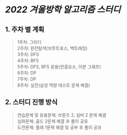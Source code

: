 # _2022 겨울방학 알고리즘 스터디_

## **1. 주차 별 계획**

>1주차: 그리디\
>2주차: 완전탐색(브루트포스, 백트래킹)\
>3주차: DFS\
>4주차: BFS\
>5주차: DFS, BFS 응용(연결요소, 이분 그래프)\
>6주차: DP\
>7주차: DP\
>8주차: 실전(삼성 역량 테스트 문제 해결)

## **2. 스터디 진행 방식**

>연습문제 및 응용문제: 브론즈 2, 실버 2 문제 해결\
>심화문제: 골드 2문제 해결 후 풀이 공유\
>도전문제: 플레 1문제 해결 및 공부 후 풀이 공유
